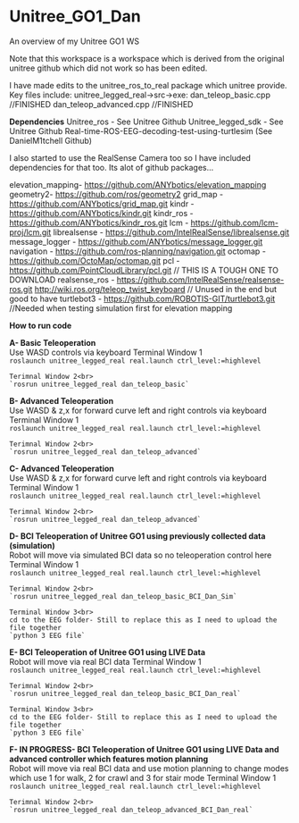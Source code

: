 # Unitree_GO1_Dan
An overview of my Unitree GO1 WS 

Note that this workspace is a workspace which is derived from the original unitree github which did not work so has been edited.

I have made edits to the unitree_ros_to_real package which unitree provide. Key files include:
unitree_legged_real->src->exe:
dan_teleop_basic.cpp //FINISHED
dan_teleop_advanced.cpp //FINISHED


**Dependencies**
Unitree_ros - See Unitree Github
Unitree_legged_sdk - See Unitree Github
Real-time-ROS-EEG-decoding-test-using-turtlesim (See DanielM1tchell Github)

I also started to use the RealSense Camera too so I have included dependencies for that too. Its alot of github packages...


elevation_mapping- https://github.com/ANYbotics/elevation_mapping
geometry2- https://github.com/ros/geometry2
grid_map - https://github.com/ANYbotics/grid_map.git
kindr - https://github.com/ANYbotics/kindr.git
kindr_ros - https://github.com/ANYbotics/kindr_ros.git
lcm - https://github.com/lcm-proj/lcm.git
librealsense - https://github.com/IntelRealSense/librealsense.git
message_logger - https://github.com/ANYbotics/message_logger.git
navigation - https://github.com/ros-planning/navigation.git
octomap - https://github.com/OctoMap/octomap.git
pcl - https://github.com/PointCloudLibrary/pcl.git // THIS IS A TOUGH ONE TO DOWNLOAD 
realsense_ros - https://github.com/IntelRealSense/realsense-ros.git
http://wiki.ros.org/teleop_twist_keyboard // Unused in the end but good to have
turtlebot3 - https://github.com/ROBOTIS-GIT/turtlebot3.git //Needed when testing simulation first for elevation mapping



**How to run code**

**A- Basic Teleoperation**<br>
    Use WASD controls via keyboard
    Terminal Window 1<br>
    `roslaunch unitree_legged_real real.launch ctrl_level:=highlevel`

    Terimnal Window 2<br>
    `rosrun unitree_legged_real dan_teleop_basic`

**B- Advanced Teleoperation**<br>
    Use WASD & z,x for forward curve left and right controls via keyboard
    Terminal Window 1<br>
    `roslaunch unitree_legged_real real.launch ctrl_level:=highlevel`

    Terimnal Window 2<br>
    `rosrun unitree_legged_real dan_teleop_advanced`

**C- Advanced Teleoperation**<br>
    Use WASD & z,x for forward curve left and right controls via keyboard
    Terminal Window 1<br>
    `roslaunch unitree_legged_real real.launch ctrl_level:=highlevel`

    Terimnal Window 2<br>
    `rosrun unitree_legged_real dan_teleop_advanced`

**D- BCI Teleoperation of Unitree GO1 using previously collected data (simulation)**<br>
    Robot will move via simulated BCI data so no teleoperation control here
    Terminal Window 1<br>
    `roslaunch unitree_legged_real real.launch ctrl_level:=highlevel`

    Terimnal Window 2<br>
    `rosrun unitree_legged_real dan_teleop_basic_BCI_Dan_Sim`

    Terminal Window 3<br>
    cd to the EEG folder- Still to replace this as I need to upload the file together
    `python 3 EEG file`

**E- BCI Teleoperation of Unitree GO1 using LIVE Data**<br>
    Robot will move via real BCI data
    Terminal Window 1<br>
    `roslaunch unitree_legged_real real.launch ctrl_level:=highlevel`

    Terimnal Window 2<br>
    `rosrun unitree_legged_real dan_teleop_basic_BCI_Dan_real`

    Terminal Window 3<br>
    cd to the EEG folder- Still to replace this as I need to upload the file together
    `python 3 EEG file`

**F- IN PROGRESS- BCI Teleoperation of Unitree GO1 using LIVE Data and advanced controller which features motion planning**<br>
    Robot will move via real BCI data and use motion planning to change modes which use 1 for walk, 2 for crawl and 3 for stair mode
    Terminal Window 1<br>
    `roslaunch unitree_legged_real real.launch ctrl_level:=highlevel`

    Terimnal Window 2<br>
    `rosrun unitree_legged_real dan_teleop_advanced_BCI_Dan_real`





